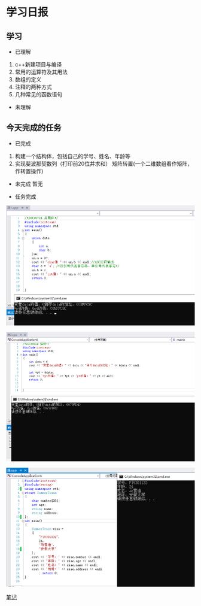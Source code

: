 # 学习日报

## 学习

* 已理解
1. c++新建项目与编译
2. 常用的运算符及其用法
3. 数组的定义
4. 注释的两种方式
5. 几种常见的函数语句

* 未理解
## 今天完成的任务

* 已完成

1. 构建一个结构体，包括自己的学号、姓名、年龄等
2. 实现斐波那契数列（打印前20位并求和）
矩阵转置(一个二维数组看作矩阵，作转置操作)
* 未完成
暂无

* 任务完成


![任务完成地址链接1](https://github.com/maxuedi/maxuedi/blob/master/1.png)

![任务完成地址链接2](https://github.com/maxuedi/maxuedi/blob/master/2.png)

![任务完成地址链接3](https://github.com/maxuedi/maxuedi/blob/master/3.png)

[笔记](https://github.com/maxuedi/maxuedi/blob/master/笔记.md)